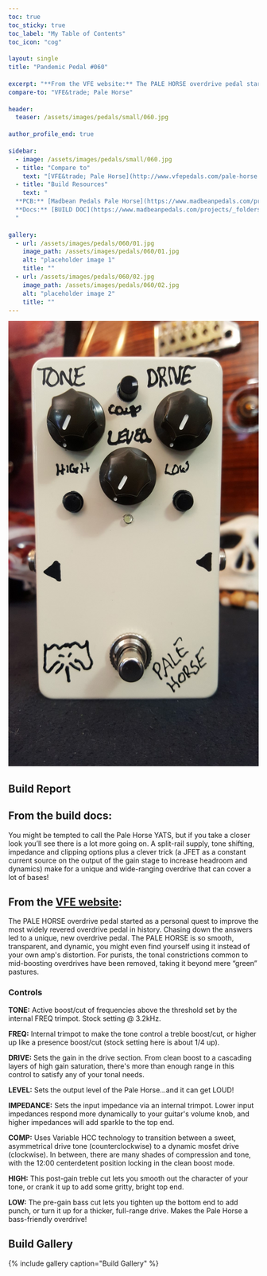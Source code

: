 ```yaml
---
toc: true
toc_sticky: true
toc_label: "My Table of Contents"
toc_icon: "cog"

layout: single
title: "Pandemic Pedal #060"

excerpt: "**From the VFE website:** The PALE HORSE overdrive pedal started as a personal quest to improve the most widely revered overdrive pedal in history. Chasing down the answers led to a unique, new overdrive pedal."
compare-to: "VFE&trade; Pale Horse"

header:
  teaser: /assets/images/pedals/small/060.jpg

author_profile_end: true

sidebar:
  - image: /assets/images/pedals/small/060.jpg
  - title: "Compare to"
    text: "[VFE&trade; Pale Horse](http://www.vfepedals.com/pale-horse.html)"
  - title: "Build Resources"
    text: "
  **PCB:** [Madbean Pedals Pale Horse](https://www.madbeanpedals.com/projects/index.html)<br>
  **Docs:** [BUILD DOC](https://www.madbeanpedals.com/projects/_folders/VFE/docs/VFE_PaleHorse.zip)
  "

gallery:
  - url: /assets/images/pedals/060/01.jpg
    image_path: /assets/images/pedals/060/01.jpg
    alt: "placeholder image 1"
    title: ""
  - url: /assets/images/pedals/060/02.jpg
    image_path: /assets/images/pedals/060/02.jpg
    alt: "placeholder image 2"
    title: ""
---
```


[![header](/assets/images/pedals/060.jpg)](/assets/images/pedals/060.jpg)

## Build Report ##

## From the build docs:

You might be tempted to call the Pale Horse YATS, but if you take a closer look you’ll see there is a lot more going on. A split-rail supply, tone shifting, impedance and clipping options plus a clever trick (a JFET as a constant current source on the output of the gain stage to increase headroom and dynamics) make for a unique and wide-ranging overdrive that can cover a lot of bases!

## From the [VFE website](http://vfepedals.com/pale-horse.html):

The PALE HORSE overdrive pedal started as a personal quest to improve the most widely revered overdrive pedal in history. Chasing down the answers led to a unique, new overdrive pedal. The PALE HORSE is so smooth, transparent, and dynamic, you might even find yourself using it instead of your own amp's distortion. For purists, the tonal constrictions common to mid-boosting overdrives have been removed, taking it beyond mere “green” pastures.

### Controls

**TONE:** Active boost/cut of frequencies above the threshold set by the internal FREQ trimpot. Stock setting @ 3.2kHz.

**FREQ:** Internal trimpot to make the tone control a treble boost/cut, or higher up like a presence boost/cut (stock setting here is about 1/4 up).

**DRIVE:** Sets the gain in the drive section. From clean boost to a cascading layers of high gain saturation, there's more than enough range in this control to satisfy any of your tonal needs.

**LEVEL:** Sets the output level of the Pale Horse...and it can get LOUD!

**IMPEDANCE:** Sets the input impedance via an internal trimpot. Lower input impedances respond more dynamically to your guitar's volume knob, and higher impedances will add sparkle to the top end.

**COMP:** Uses Variable HCC technology to transition between a sweet, asymmetrical drive tone (counterclockwise) to a dynamic mosfet drive (clockwise). In between, there are many shades of compression and tone, with the 12:00 centerdetent position locking in the clean boost mode.

**HIGH:** This post-gain treble cut lets you smooth out the character of your tone, or crank it up to add some gritty, bright top end.

**LOW:** The pre-gain bass cut lets you tighten up the bottom end to add punch, or turn it up for a thicker, full-range drive. Makes the Pale Horse a bass-friendly overdrive!

## Build Gallery ##

{% include gallery caption="Build Gallery" %}